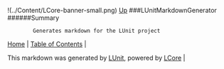 !(../Content/LCore-banner-small.png)
[Up](../LUnit.md)
###LUnitMarkdownGenerator
######Summary

            Generates markdown for the LUnit project
            

[Home](../../README.md) | [Table of Contents](../../TableOfContents.md) | 


This markdown was generated by [LUnit](https://github.com/CodeSingularity/LUnit), powered by [LCore](https://github.com/CodeSingularity/LCore) | 

